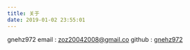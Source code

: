 ```yaml
---
title: 关于
date: 2019-01-02 23:55:01
---
```

gnehz972
email : zoz20042008@gmail.co
github : [gnehz972](https://github.com/gnehz972)